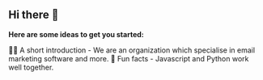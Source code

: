 ## Hi there 👋

**Here are some ideas to get you started:**

🙋‍♀️ A short introduction - We are an organization which specialise in email marketing software and more.
🍿 Fun facts - Javascript and Python work well together.

